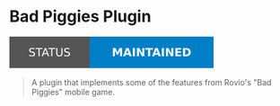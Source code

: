 # Bad Piggies Plugin

[![Project Status: Maintained](./assets/images/badges/status.svg)](./)

> A plugin that implements some of the features from Rovio's "Bad Piggies" mobile game.
